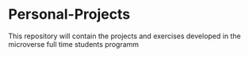 # Personal-Projects
This repository will contain the projects and exercises developed in the microverse full time students programm
